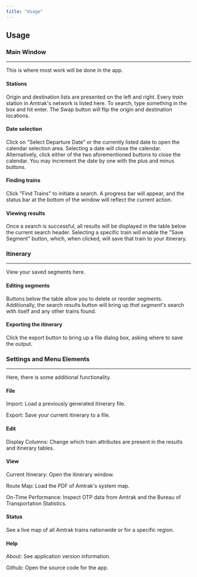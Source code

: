 ```yaml
---
title: "Usage"
---
```


## Usage

### Main Window
---
This is where most work will be done in the app.
#### Stations
Origin and destination lists are presented on the left and right. Every *train* station in Amtrak's network is listed here. To search, type something in the box and hit enter. The Swap button will flip the origin and destination locations.

#### Date selection
Click on "Select Departure Date" or the currently listed date to open the calendar selection area. Selecting a date will close the calendar. Alternatively, click either of the two aforementioned buttons to close the calendar. You may increment the date by one with the plus and minus buttons.

#### Finding trains
Click "Find Trains" to initiate a search. A progress bar will appear, and the status bar at the bottom of the window will reflect the current action.

#### Viewing results
Once a search is successful, all results will be displayed in the table below the current search header. Selecting a specific train will enable the "Save Segment" button, which, when clicked, will save that train to your itinerary.

### Itinerary
---
View your saved segments here.

#### Editing segments
Buttons below the table allow you to delete or reorder segments. Additionally, the search results button will bring up *that segment's* search with itself and any other trains found.

#### Exporting the itinerary
Click the export button to bring up a file dialog box, asking where to save the output.

### Settings and Menu Elements
---
Here, there is some additional functionality.
#### File

Import: Load a previously generated itinerary file.

Export: Save your current itinerary to a file.

#### Edit
Display Columns: Change which train attributes are present in the results and itinerary tables.

#### View
Current Itinerary: Open the itinerary window.

Route Map: Load the PDF of Amtrak's system map.

On-Time Performance: Inspect OTP data from Amtrak and the Bureau of Transportation Statistics.

#### Status
See a live map of all Amtrak trains nationwide or for a specific region.

#### Help
About: See application version information.

Github: Open the source code for the app.